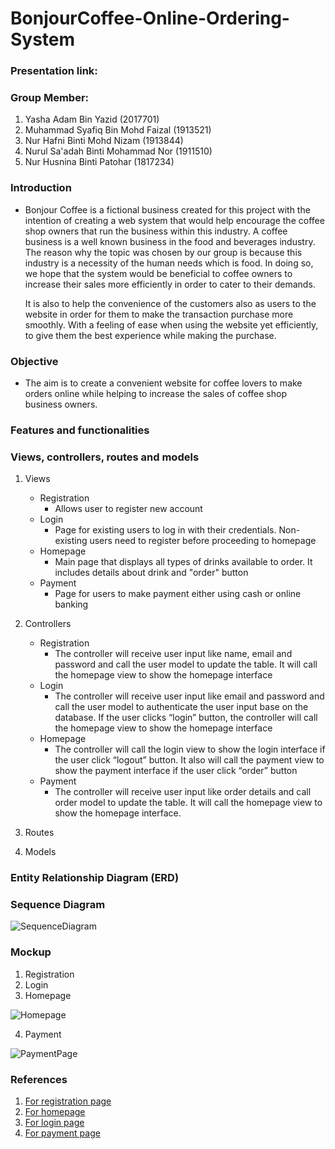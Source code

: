# BonjourCoffee-Online-Ordering-System

### Presentation link:
### Group Member:

1. Yasha Adam Bin Yazid (2017701)
2. Muhammad Syafiq Bin Mohd Faizal (1913521)
3. Nur Hafni Binti Mohd Nizam (1913844)
4. Nurul Sa'adah Binti Mohammad Nor (1911510)
5. Nur Husnina Binti Patohar (1817234)

### Introduction
   - Bonjour Coffee is a fictional business created for this project with the intention of creating a web system that would help encourage the coffee shop owners that run the        business within this industry. A coffee business is a well known business in the food and beverages industry. The reason why the topic was chosen by our group is because        this industry is a necessity of the human needs which is food. In doing so, we hope that the system would be beneficial to coffee owners to increase their sales more            efficiently in order to cater to their demands.
 
     It is also to help the convenience of the customers also as users to the website in order for them to make the transaction purchase more smoothly. With a feeling of ease        when using the website yet efficiently, to give them the best experience while making the purchase.

   
### Objective
   - The aim is to create a convenient website for coffee lovers to make orders online while helping to increase the sales of coffee shop business owners. 

### Features and functionalities

### Views, controllers, routes and models
1. Views
   - Registration
     - Allows user to register new account
   - Login
     - Page for existing users to log in with their credentials. Non-existing users need to register before proceeding to homepage
   - Homepage
     - Main page that displays all types of drinks available to order. It includes details about drink and "order" button
   - Payment
     - Page for users to make payment either using cash or online banking

2. Controllers 
   - Registration
     - The controller will receive user input like name, email and password and call the user model to update the table. It will call the homepage view to show the homepage interface
   - Login
     - The controller will receive user input like email and password and call the user model to authenticate the user input base on the database. If the user clicks “login” button, the controller will call the homepage view to show the homepage interface
   - Homepage
     - The controller will call the login view to show the login interface if the user click “logout” button. It also will call the payment view to show the payment interface if the user click “order” button
   - Payment
     - The controller will receive user input like order details and call order model to update the table. It will call the homepage view to show the homepage interface.
3. Routes
4. Models

### Entity Relationship Diagram (ERD)

### Sequence Diagram

![SequenceDiagram](https://user-images.githubusercontent.com/91930567/146668501-159dd66d-e3ab-46ee-a03e-decea628c321.jpeg)


### Mockup

1. Registration
2. Login
3. Homepage

![Homepage](https://user-images.githubusercontent.com/92074138/146667627-00c0b256-c0c9-4da6-b502-4c15938810eb.png)

4. Payment

![PaymentPage](https://user-images.githubusercontent.com/91930567/146668488-c22ad045-6357-4983-86b8-cc0ad2ac87dc.jpeg)


### References
1. [For registration page](https://dribbble.com/shots/16780006-Coffee-Shop-App-UI-Design/attachments/11830640?mode=media)
2. [For homepage](https://richiamocoffee.com/)
3. [For login page](https://card.sbux.com.my/login)
4. [For payment page](https://www.foodpanda.my/)





